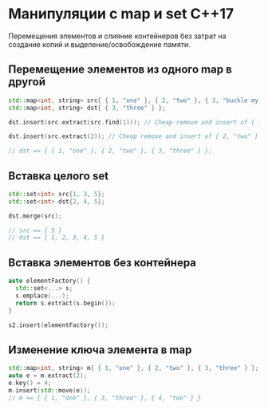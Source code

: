 # Манипуляции с map и set C++17

Перемещения элементов и слияние контейнеров без затрат на создание копий и выделение/освобождение памяти.
## Перемещение элементов из одного map в другой

```c++
std::map<int, string> src{ { 1, "one" }, { 2, "two" }, { 3, "buckle my shoe" } };
std::map<int, string> dst{ { 3, "three" } };

dst.insert(src.extract(src.find(1))); // Cheap remove and insert of { 1, "one" } from `src` to `dst`.

dst.insert(src.extract(2)); // Cheap remove and insert of { 2, "two" } from `src` to `dst`.

// dst == { { 1, "one" }, { 2, "two" }, { 3, "three" } };
```

## Вставка целого set

```c++
std::set<int> src{1, 3, 5};
std::set<int> dst{2, 4, 5};

dst.merge(src);

// src == { 5 }
// dst == { 1, 2, 3, 4, 5 }
```

## Вставка элементов без контейнера

```c++
auto elementFactory() {
  std::set<...> s;
  s.emplace(...);
  return s.extract(s.begin());
}

s2.insert(elementFactory());
```

## Изменение ключа элемента в map

```c++
std::map<int, string> m{ { 1, "one" }, { 2, "two" }, { 3, "three" } };
auto e = m.extract(2);
e.key() = 4;
m.insert(std::move(e));
// m == { { 1, "one" }, { 3, "three" }, { 4, "two" } }
```



